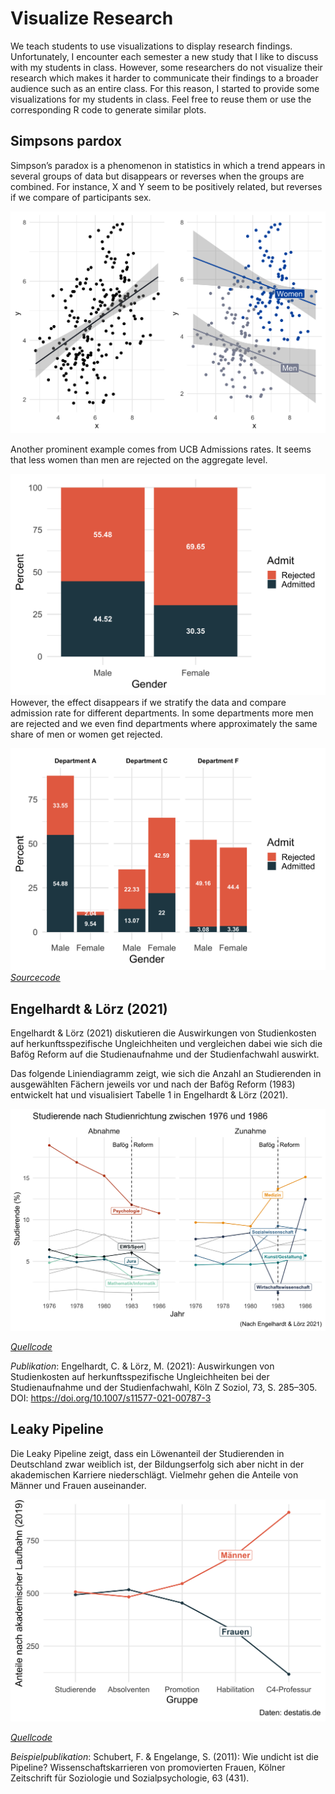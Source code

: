
<!-- README.md is generated from README.Rmd. Please edit that file -->

# Visualize Research

<!-- badges: start -->
<!-- badges: end -->

We teach students to use visualizations to display research findings.
Unfortunately, I encounter each semester a new study that I like to
discuss with my students in class. However, some researchers do not
visualize their research which makes it harder to communicate their
findings to a broader audience such as an entire class. For this reason,
I started to provide some visualizations for my students in class. Feel
free to reuse them or use the corresponding R code to generate similar
plots.

## Simpsons pardox

Simpson’s paradox is a phenomenon in statistics in which a trend appears
in several groups of data but disappears or reverses when the groups are
combined. For instance, X and Y seem to be positively related, but
reverses if we compare of participants sex.

![Simpson’s Paradox](man/figures/Simpson.png)

Another prominent example comes from UCB Admissions rates. It seems that
less women than men are rejected on the aggregate level.

![Simpson’s Paradox](man/figures/Simpson1.png) However, the effect
disappears if we stratify the data and compare admission rate for
different departments. In some departments more men are rejected and we
even find departments where approximately the same share of men or women
get rejected.

![Simpson’s Paradox](man/figures/Simpson2.png)
[*Sourcecode*](https://github.com/edgar-treischl/VisualizeResearch/blob/master/R/Simpsons_Paradox.R)

## Engelhardt & Lörz (2021)

Engelhardt & Lörz (2021) diskutieren die Auswirkungen von Studienkosten
auf herkunftsspezifische Ungleichheiten und vergleichen dabei wie sich
die Bafög Reform auf die Studienaufnahme und der Studienfachwahl
auswirkt.

Das folgende Liniendiagramm zeigt, wie sich die Anzahl an Studierenden
in ausgewählten Fächern jeweils vor und nach der Bafög Reform (1983)
entwickelt hat und visualisiert Tabelle 1 in Engelhardt & Lörz (2021).

![](man/figures/Engelhardt_Loerz_2021.png)

[*Quellcode*](https://github.com/edgar-treischl/VisualizeResearch/blob/master/R/Engelhardt_L%C3%B6rz_2021.R)

*Publikation*: Engelhardt, C. & Lörz, M. (2021): Auswirkungen von
Studienkosten auf herkunftsspezifische Ungleichheiten bei der
Studienaufnahme und der Studienfachwahl, Köln Z Soziol, 73, S. 285–305.
DOI: <https://doi.org/10.1007/s11577-021-00787-3>

## Leaky Pipeline

Die Leaky Pipeline zeigt, dass ein Löwenanteil der Studierenden in
Deutschland zwar weiblich ist, der Bildungserfolg sich aber nicht in der
akademischen Karriere niederschlägt. Vielmehr gehen die Anteile von
Männer und Frauen auseinander.

![The Leaky Pipeline](man/figures/Leaky_Pipeline.png)

[*Quellcode*](https://github.com/edgar-treischl/VisualizeResearch/blob/master/R/Leaky_Pipeline.R)

*Beispielpublikation*: Schubert, F. & Engelange, S. (2011): Wie undicht
ist die Pipeline? Wissenschaftskarrieren von promovierten Frauen, Kölner
Zeitschrift für Soziologie und Sozialpsychologie, 63 (431).
